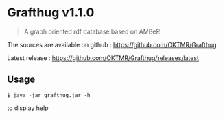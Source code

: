 # Grafthug v1.1.0

> A graph oriented rdf database based on AMBeR

The sources are available on github : https://github.com/OKTMR/Grafthug

Latest release : https://github.com/OKTMR/Grafthug/releases/latest

## Usage

    $ java -jar grafthug.jar -h

to display help

